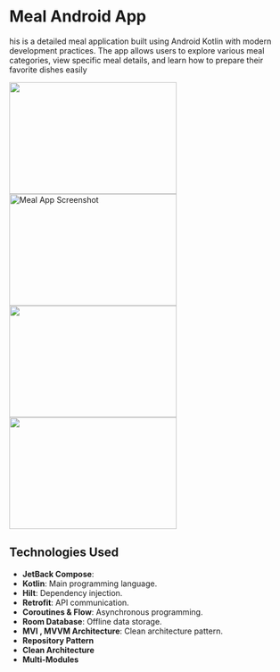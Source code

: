 # Meal Android App

his is a detailed meal application built using Android Kotlin with modern development practices. The app allows users to explore various meal categories, 
view specific meal details, and learn how to prepare their favorite dishes easily

 <img src="https://raw.githubusercontent.com/alaafawzyy/Meal_Compose/refs/heads/master/app/assets/photo_2024-12-05_23-02-02%20(2).jpg" width="300" height="200"/>
 <img src="https://raw.githubusercontent.com/alaafawzyy/Meal_Compose/master/app/assets/photo_2024-12-05_23-01-59.jpg" alt="Meal App Screenshot" width="300" height="200"/>
 <img src="https://raw.githubusercontent.com/alaafawzyy/Meal_Compose/refs/heads/master/app/assets/photo_2024-12-05_23-02-01.jpg" width="300" height="200"/>
<img src="https://raw.githubusercontent.com/alaafawzyy/Meal_Compose/refs/heads/master/app/assets/photo_2024-12-05_23-02-02.jpg" width="300" height="200"/>

 


## Technologies Used
- **JetBack Compose**:
- **Kotlin**: Main programming language.
- **Hilt**: Dependency injection.
- **Retrofit**: API communication.
- **Coroutines & Flow**: Asynchronous programming.
- **Room Database**: Offline data storage.
- **MVI , MVVM Architecture**: Clean architecture pattern.
- **Repository Pattern**
- **Clean Architecture**
- **Multi-Modules**
